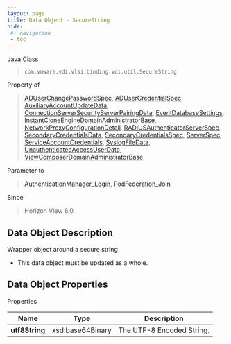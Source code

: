 ```yaml
---
layout: page
title: Data Object - SecureString
hide:
 #- navigation
 - toc
---
```






Java Class  
> `com.vmware.vdi.vlsi.binding.vdi.util.SecureString`

Property of  
> [ADUserChangePasswordSpec](vdi.users.ADUserOrGroup.ADUserChangePasswordSpec.md#field_detail), [ADUserCredentialSpec](vdi.users.ADUserOrGroup.ADUserCredentialSpec.md#field_detail), [AuxiliaryAccountUpdateData](vdi.utils.ADDomain.AuxiliaryAccountUpdateData.md#field_detail), [ConnectionServerSecurityServerPairingData](vdi.infrastructure.ConnectionServer.SecurityServerPairingData.md#field_detail), [EventDatabaseSettings](vdi.infrastructure.EventDatabase.EventDatabaseSettings.md#field_detail), [InstantCloneEngineDomainAdministratorBase](vdi.utils.InstantCloneEngineDomainAdministrator.DomainAdministratorBase.md#field_detail), [NetworkProxyConfigurationDetail](vdi.infrastructure.NetworkProxyConfiguration.NetworkProxyConfigurationDetail.md#field_detail), [RADIUSAuthenticatorServerSpec](vdi.infrastructure.RADIUSAuthenticator.ServerData.md#field_detail), [SecondaryCredentialsData](vdi.users.SecondaryCredentials.SecondaryCredentialsData.md#field_detail), [SecondaryCredentialsSpec](vdi.users.SecondaryCredentials.SecondaryCredentialsSpec.md#field_detail), [ServerSpec](vdi.utils.Certificate.ServerSpec.md#field_detail), [ServiceAccountCredentials](vdi.utils.ADDomain.ServiceAccountCredentials.md#field_detail), [SyslogFileData](vdi.infrastructure.Syslog.FileData.md#field_detail), [UnauthenticatedAccessUserData](vdi.users.UnauthenticatedAccessUser.UnauthenticatedAccessUserData.md#field_detail), [ViewComposerDomainAdministratorBase](vdi.utils.viewcomposer.ViewComposerDomainAdministrator.DomainAdministratorBase.md#field_detail)

Parameter to  
> [AuthenticationManager_Login](vdi.AuthenticationManager.md#login), [PodFederation_Join](vdi.federation.PodFederation.md#join)

Since  
> Horizon View 6.0


## Data Object Description 

Wrapper object around a secure string 

  * This data object must be updated as a whole.



## Data Object Properties

Properties

Name |  Type |  Description   
---|---|---  
**utf8String**|  xsd:base64Binary|  The UTF-8 Encoded String.   
  
  

  
